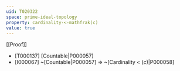 ```yaml
---
uid: T020322
space: prime-ideal-topology
property: cardinality-<-mathfrak(c)
value: true
---
```

[[Proof]]

* [T000137] [Countable|P000057]
* [I000067] ~[Countable|P000057] => ~[Cardinality < $\mathfrak(c)$|P000058]

